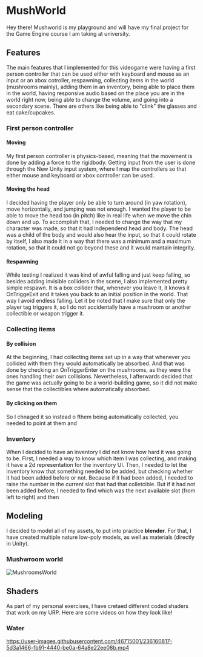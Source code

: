 # MushWorld
Hey there! Mushworld is my playground and will have my final project for the Game Engine course I am taking at university.

## Features
The main features that I implemented for this videogame were having a first person controller that can be used either with keyboard and mouse as an input or an xbox cotroller, respawning, collecting items in the world (mushrooms mainly), adding them in an inventory, being able to place them in the world, having responsive audio based on the place you are in the world right now, being able to change the volume, and going into a secondary scene. There are others like being able to "clink" the glasses and eat cake/cupcakes.

### First person controller
#### Moving
My first person controller is physics-based, meaning that the movement is done by adding a force to the rigidbody. Getting input from the user is done through the New Unity input system, where I map the controllers so that either mouse and keyboard or xbox controller can be used.

#### Moving the head
I decided having the player only be able to turn around (in yaw rotation), move horizontally, and jumping was not enough. I wanted the player to be able to move the head too (in pitch) like in real life when we move the chin down and up. To accomplish that, I needed to change the way that my character was made, so that it had independend head and body. The head was a child of the body and would also hear the input, so that it could rotate by itself, I also made it in a way that there was a minimum and a maximum rotation, so that it could not go beyond these and it would mantain integrity.

#### Respawning
While testing I realized it was kind of awful falling and just keep falling, so besides adding invisible colliders in the scene, I also implemented  pretty simple respawn. It is a box collider that, whenever you leave it, it knows it OnTriggeExit and it takes you back to an initial position in the world. That way I avoid endless falling. Let it be noted that I make sure that only the player tag triggers it, so I do not accidentally have a mushroom or another collectible or weapon trigger it.

### Collecting items
#### By collision
At the beginning, I had collecting items set up in a way that whenever you collided with them they would automatically be absorbed. And that was done by checking an OnTriggerEnter on the mushrooms, as they were the ones handling their own collisions. Nevertheless, I afterwards decided that the game was actually going to be a world-building game, so it did not make sense that the collectibles where automatically absorbed. 

#### By clicking on them
So I chnaged it so instead o fthem being automatically collected, you needed to point at them and 

### Inventory
When I decided to have an inventory I did not know how hard it was going to be. First, I needed a way to know which item I was collecting, and making it have a 2d representation for the inventory UI. Then, I needed to let the inventory know that something needed to be added, but checking whether it had been added before or not. Because if it had been added, I needed to raise the number in the current slot that had that colletcible. But if it had not been added before, I needed to find which was the next available slot (from left to right) and then 


## Modeling
I decided to model all of my assets, to put into practice **blender**. For that, I have created multiple nature low-poly models, as well as materials (directly in Unity).

### Mushwroom world
![MushroomsWorld](https://user-images.githubusercontent.com/46715001/236161331-749cc415-aa6c-436a-a480-7460e192e7d6.png)

## Shaders
As part of my personal exercises, I have cretaed different coded shaders that work on my URP. Here are some videos on how they look like!

### Water
https://user-images.githubusercontent.com/46715001/236160817-5d3a1466-fb91-4440-be0a-64a8e22ee08b.mp4

